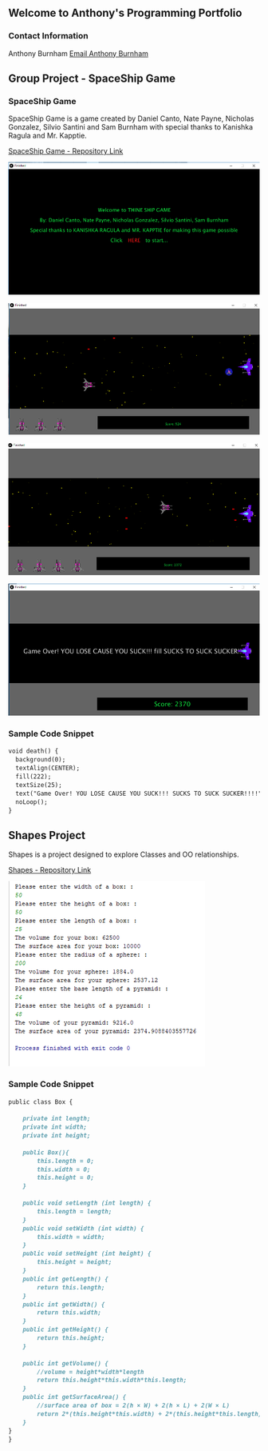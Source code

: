## Welcome to Anthony's Programming Portfolio

### Contact Information
Anthony Burnham
[Email Anthony Burnham](mailto:iamsamsoccer@gmail.com)

## Group Project - SpaceShip Game

### SpaceShip Game

SpaceShip Game is a game created by Daniel Canto, Nate Payne, Nicholas Gonzalez, Silvio Santini and Sam Burnham with 
special thanks to Kanishka Ragula and Mr. Kapptie.

[SpaceShip Game - Repository Link](https://github.com/Anthburn/SpaceshipGame-master)

![alt text](gamestart.png "Game Start")

![alt text](ingame1.png "In Game 1")

![alt text](ingame2.png "In Game 2")

![alt text](youlose.png "You Lose!")

### Sample Code Snippet
```markdown
void death() {
  background(0);
  textAlign(CENTER);
  fill(222);
  textSize(25);
  text("Game Over! YOU LOSE CAUSE YOU SUCK!!! SUCKS TO SUCK SUCKER!!!!", width/2, height/2);
  noLoop();
}
```

## Shapes Project

Shapes is a project designed to explore Classes and OO relationships.

[Shapes - Repository Link](https://github.com/Anthburn/Shapes)

![alt text](https://github.com/Anthburn/Shapes/blob/master/shapes_screenshot.png "Shapes ScreenShot")


### Sample Code Snippet
```markdown
public class Box {

    private int length;
    private int width;
    private int height;

    public Box(){
        this.length = 0;
        this.width = 0;
        this.height = 0;
    }

    public void setLength (int length) {
        this.length = length;
    }
    public void setWidth (int width) {
        this.width = width;
    }
    public void setHeight (int height) {
        this.height = height;
    }
    public int getLength() {
        return this.length;
    }
    public int getWidth() {
        return this.width;
    }
    public int getHeight() {
        return this.height;
    }

    public int getVolume() {
        //volume = height*width*length
        return this.height*this.width*this.length;
    }
    public int getSurfaceArea() {
        //surface area of box = 2(h × W) + 2(h × L) + 2(W × L)
        return 2*(this.height*this.width) + 2*(this.height*this.length) + 2*(this.width * this.length);
    }
}
}
```



<!--

You can use the [editor on GitHub](https://github.com/Anthburn/Programming1/edit/master/index.md) to maintain and preview the content for your website in Markdown files.

Whenever you commit to this repository, GitHub Pages will run [Jekyll](https://jekyllrb.com/) to rebuild the pages in your site, from the content in your Markdown files.

### Markdown

Markdown is a lightweight and easy-to-use syntax for styling your writing. It includes conventions for

```markdown
Syntax highlighted code block

# Header 1
## Header 2
### Header 3
- Bulleted
- List

1. Numbered
2. List

**Bold** and _Italic_ and `Code` text

[Link](url) and ![Image](src)
```

For more details see [GitHub Flavored Markdown](https://guides.github.com/features/mastering-markdown/).

### Jekyll Themes

Your Pages site will use the layout and styles from the Jekyll theme you have selected in your [repository settings](https://github.com/Anthburn/Programming1/settings). The name of this theme is saved in the Jekyll `_config.yml` configuration file.

### Support or Contact

Having trouble with Pages? Check out our [documentation](https://help.github.com/categories/github-pages-basics/) or [contact support](https://github.com/contact) and we’ll help you sort it out.
-->
